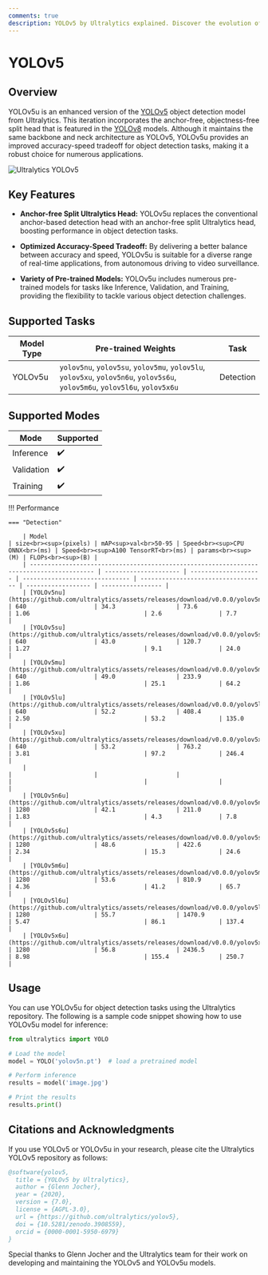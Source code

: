 ```yaml
---
comments: true
description: YOLOv5 by Ultralytics explained. Discover the evolution of this model and its key specifications. Experience faster and more accurate object detection.
---
```


# YOLOv5

## Overview

YOLOv5u is an enhanced version of the [YOLOv5](https://github.com/ultralytics/yolov5) object detection model from Ultralytics. This iteration incorporates the anchor-free, objectness-free split head that is featured in the [YOLOv8](./yolov8.md) models. Although it maintains the same backbone and neck architecture as YOLOv5, YOLOv5u provides an improved accuracy-speed tradeoff for object detection tasks, making it a robust choice for numerous applications.

![Ultralytics YOLOv5](https://raw.githubusercontent.com/ultralytics/assets/main/yolov5/v70/splash.png)

## Key Features

- **Anchor-free Split Ultralytics Head:** YOLOv5u replaces the conventional anchor-based detection head with an anchor-free split Ultralytics head, boosting performance in object detection tasks.

- **Optimized Accuracy-Speed Tradeoff:** By delivering a better balance between accuracy and speed, YOLOv5u is suitable for a diverse range of real-time applications, from autonomous driving to video surveillance.

- **Variety of Pre-trained Models:** YOLOv5u includes numerous pre-trained models for tasks like Inference, Validation, and Training, providing the flexibility to tackle various object detection challenges.

## Supported Tasks

| Model Type | Pre-trained Weights                                                                                                         | Task      |
|------------|-----------------------------------------------------------------------------------------------------------------------------|-----------|
| YOLOv5u    | `yolov5nu`, `yolov5su`, `yolov5mu`, `yolov5lu`, `yolov5xu`, `yolov5n6u`, `yolov5s6u`, `yolov5m6u`, `yolov5l6u`, `yolov5x6u` | Detection |

## Supported Modes

| Mode       | Supported          |
|------------|--------------------|
| Inference  | :heavy_check_mark: |
| Validation | :heavy_check_mark: |
| Training   | :heavy_check_mark: |

!!! Performance

    === "Detection"

        | Model                                                                                    | size<br><sup>(pixels) | mAP<sup>val<br>50-95 | Speed<br><sup>CPU ONNX<br>(ms) | Speed<br><sup>A100 TensorRT<br>(ms) | params<br><sup>(M) | FLOPs<br><sup>(B) |
        | ---------------------------------------------------------------------------------------- | --------------------- | -------------------- | ------------------------------ | ----------------------------------- | ------------------ | ----------------- |
        | [YOLOv5nu](https://github.com/ultralytics/assets/releases/download/v0.0.0/yolov5nu.pt)   | 640                   | 34.3                 | 73.6                           | 1.06                                | 2.6                | 7.7               |
        | [YOLOv5su](https://github.com/ultralytics/assets/releases/download/v0.0.0/yolov5su.pt)   | 640                   | 43.0                 | 120.7                          | 1.27                                | 9.1                | 24.0              |
        | [YOLOv5mu](https://github.com/ultralytics/assets/releases/download/v0.0.0/yolov5mu.pt)   | 640                   | 49.0                 | 233.9                          | 1.86                                | 25.1               | 64.2              |
        | [YOLOv5lu](https://github.com/ultralytics/assets/releases/download/v0.0.0/yolov5lu.pt)   | 640                   | 52.2                 | 408.4                          | 2.50                                | 53.2               | 135.0             |
        | [YOLOv5xu](https://github.com/ultralytics/assets/releases/download/v0.0.0/yolov5xu.pt)   | 640                   | 53.2                 | 763.2                          | 3.81                                | 97.2               | 246.4             |
        |                                                                                          |                       |                      |                                |                                     |                    |                   |
        | [YOLOv5n6u](https://github.com/ultralytics/assets/releases/download/v0.0.0/yolov5n6u.pt) | 1280                  | 42.1                 | 211.0                          | 1.83                                | 4.3                | 7.8               |
        | [YOLOv5s6u](https://github.com/ultralytics/assets/releases/download/v0.0.0/yolov5s6u.pt) | 1280                  | 48.6                 | 422.6                          | 2.34                                | 15.3               | 24.6              |
        | [YOLOv5m6u](https://github.com/ultralytics/assets/releases/download/v0.0.0/yolov5m6u.pt) | 1280                  | 53.6                 | 810.9                          | 4.36                                | 41.2               | 65.7              |
        | [YOLOv5l6u](https://github.com/ultralytics/assets/releases/download/v0.0.0/yolov5l6u.pt) | 1280                  | 55.7                 | 1470.9                         | 5.47                                | 86.1               | 137.4             |
        | [YOLOv5x6u](https://github.com/ultralytics/assets/releases/download/v0.0.0/yolov5x6u.pt) | 1280                  | 56.8                 | 2436.5                         | 8.98                                | 155.4              | 250.7             |

## Usage

You can use YOLOv5u for object detection tasks using the Ultralytics repository. The following is a sample code snippet showing how to use YOLOv5u model for inference:

```python
from ultralytics import YOLO

# Load the model
model = YOLO('yolov5n.pt')  # load a pretrained model

# Perform inference
results = model('image.jpg')

# Print the results
results.print()
```

## Citations and Acknowledgments

If you use YOLOv5 or YOLOv5u in your research, please cite the Ultralytics YOLOv5 repository as follows:

```bibtex
@software{yolov5,
  title = {YOLOv5 by Ultralytics},
  author = {Glenn Jocher},
  year = {2020},
  version = {7.0},
  license = {AGPL-3.0},
  url = {https://github.com/ultralytics/yolov5},
  doi = {10.5281/zenodo.3908559},
  orcid = {0000-0001-5950-6979}
}
```

Special thanks to Glenn Jocher and the Ultralytics team for their work on developing and maintaining the YOLOv5 and YOLOv5u models.